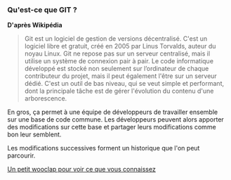 ### Qu'est-ce que GIT ?

**D'après Wikipédia**

> Git est un logiciel de gestion de versions décentralisé. C'est un logiciel libre et gratuit, créé en 2005 par Linus Torvalds, auteur du noyau Linux.
> Git ne repose pas sur un serveur centralisé, mais il utilise un système de connexion pair à pair. Le code informatique développé est stocké non seulement sur l’ordinateur de chaque contributeur du projet, mais il peut également l'être sur un serveur dédié. C'est un outil de bas niveau, qui se veut simple et performant, dont la principale tâche est de gérer l'évolution du contenu d'une arborescence.

En gros, ça permet à une équipe de développeurs de travailler ensemble sur une base de code commune. Les développeurs peuvent alors apporter des modifications sur cette base et partager leurs modifications comme bon leur semblent.

Les modifications successives forment un historique que l'on peut parcourir.

[Un petit wooclap pour voir ce que vous connaissez](https://app.wooclap.com/HSRTQS?from=instruction-slide)
